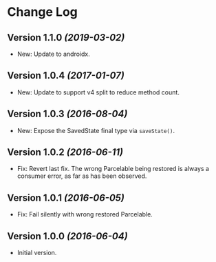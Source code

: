 Change Log
==========

Version 1.1.0 *(2019-03-02)*
----------------------------

 * New: Update to androidx.


Version 1.0.4 *(2017-01-07)*
----------------------------

 * New: Update to support v4 split to reduce method count.


Version 1.0.3 *(2016-08-04)*
----------------------------

 * New: Expose the SavedState final type via `saveState()`.


Version 1.0.2 *(2016-06-11)*
----------------------------

 * Fix: Revert last fix. The wrong Parcelable being restored is always a consumer error, as far as has been observed.


Version 1.0.1 *(2016-06-05)*
----------------------------

 * Fix: Fail silently with wrong restored Parcelable.


Version 1.0.0 *(2016-06-04)*
----------------------------

 * Initial version.
